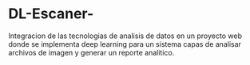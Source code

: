 # DL-Escaner-
Integracion de las tecnologias de analisis de datos en un proyecto web donde se implementa deep learning para un sistema capas de analisar archivos de imagen y generar un reporte analitico.
